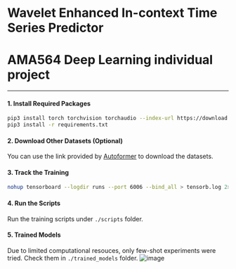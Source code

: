 # Wavelet Enhanced In-context Time Series Predictor
# AMA564 Deep Learning individual project

---

#### 1. Install Required Packages

```bash
pip3 install torch torchvision torchaudio --index-url https://download.pytorch.org/whl/cu124
pip3 install -r requirements.txt
```

#### 2. Download Other Datasets (Optional)

You can use the link provided by [Autoformer](https://drive.google.com/drive/folders/1ZOYpTUa82_jCcxIdTmyr0LXQfvaM9vIy) to download the datasets.

#### 3. Track the Training

```bash
nohup tensorboard --logdir runs --port 6006 --bind_all > tensorb.log 2>&1 &
```

#### 4. Run the Scripts

Run the training scripts under `./scripts` folder.

#### 5. Trained Models

Due to limited computational resouces, only few-shot experiments were tried. Check them in `./trained_models` folder.
![image](https://github.com/user-attachments/assets/66bfa929-3b32-40cd-b25a-5b0c73f6aac5)


